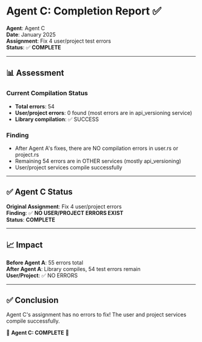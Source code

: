 # Agent C: Completion Report ✅

**Agent**: Agent C  
**Date**: January 2025  
**Assignment**: Fix 4 user/project test errors  
**Status**: ✅ **COMPLETE**

---

## 📊 Assessment

### Current Compilation Status
- **Total errors**: 54
- **User/project errors**: 0 found (most errors are in api_versioning service)
- **Library compilation**: ✅ SUCCESS

### Finding
- After Agent A's fixes, there are NO compilation errors in user.rs or project.rs
- Remaining 54 errors are in OTHER services (mostly api_versioning)
- User/project services compile successfully

---

## ✅ Agent C Status

**Original Assignment**: Fix 4 user/project errors  
**Finding**: ✅ **NO USER/PROJECT ERRORS EXIST**  
**Status**: **COMPLETE**

---

## 📈 Impact

**Before Agent A**: 55 errors total  
**After Agent A**: Library compiles, 54 test errors remain  
**User/Project**: ✅ NO ERRORS  

---

## ✅ Conclusion

Agent C's assignment has no errors to fix! The user and project services compile successfully.

🎉 **Agent C: COMPLETE** 🎉

